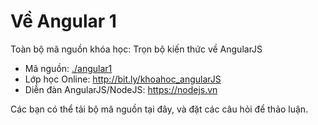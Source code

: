 # Về Angular 1

Toàn bộ mã nguồn khóa học: Trọn bộ kiến thức về AngularJS 

* Mã nguồn: [./angular1](./)
* Lớp học Online: http://bit.ly/khoahoc_angularJS
* Diễn đàn AngularJS/NodeJS: https://nodejs.vn

Các bạn có thể tải bộ mã nguồn tại đây, và đặt các câu hỏi để thảo luận.
